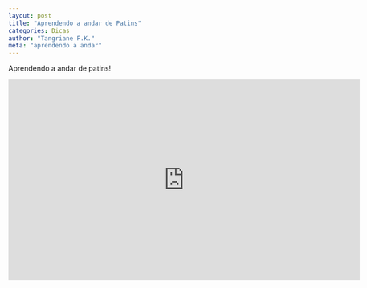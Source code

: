 ```yaml
---
layout: post
title: "Aprendendo a andar de Patins"
categories: Dicas
author: "Tangriane F.K."
meta: "aprendendo a andar"
---
```


Aprendendo a andar de patins! 

<iframe width="700" height="400" src="https://www.youtube.com/embed/gPuo5Jr_iE8?rel=0&amp;controls=0" frameborder="0" gesture="media" allow="encrypted-media" allowfullscreen></iframe>
